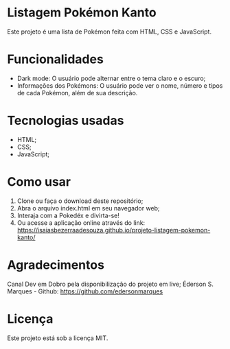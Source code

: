 # Listagem Pokémon Kanto
Este projeto é uma lista de Pokémon feita com HTML, CSS e JavaScript.

# Funcionalidades
- Dark mode: O usuário pode alternar entre o tema claro e o escuro;
- Informações dos Pokémons: O usuário pode ver o nome, número e tipos de cada Pokémon, além de sua descrição.

# Tecnologias usadas
- HTML;
- CSS;
- JavaScript;

# Como usar
1. Clone ou faça o download deste repositório;
2. Abra o arquivo index.html em seu navegador web;
3. Interaja com a Pokedéx e divirta-se!
4. Ou acesse a aplicação online através do link: https://isaiasbezerraadesouza.github.io/projeto-listagem-pokemon-kanto/

# Agradecimentos
Canal Dev em Dobro pela disponibilização do projeto em live;
Éderson S. Marques - Github: https://github.com/edersonmarques



# Licença
Este projeto está sob a licença MIT.
